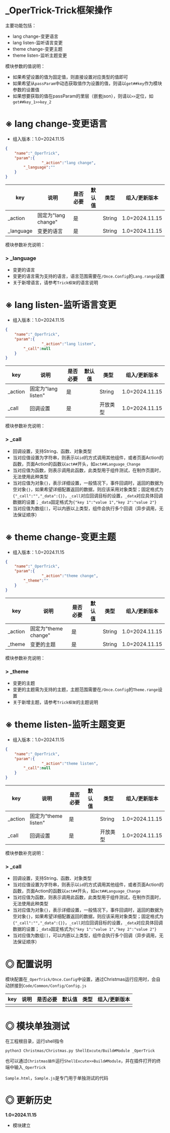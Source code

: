 # _OperTrick-Trick框架操作

主要功能包括：
- lang change-变更语言
- lang listen-监听语言变更
- theme change-变更主题
- theme listen-监听主题变更

模块参数的值说明：

- 如果希望设置的值为固定值，则直接设置对应类型的值即可
- 如果希望从`passParam`中动态获取值作为设置的值，则请以`get##key`作为模块参数的设置值
- 如果想要获取的值在passParam的里层（嵌套json），则请以`>>`定位，如`get##key_1>>key_2`

# ※ lang change-变更语言

- 组入版本：1.0=2024.11.15

```json
{
    "name":"_OperTrick",
    "param":{
				"_action":"lang change",
      	"_language":""
    }
}
```

| key           | 说明                                                | 是否必要 | 默认值 | 类型   | 组入/更新版本  |
| ------------- | --------------------------------------------------- | -------- | ------ | ------ | -------------- |
| _action   | 固定为"lang change"                        | 是       |        | String | 1.0=2024.11.15 |
| _language | 变更的语言 | 是 | | String | 1.0=2024.11.15 |

模块参数补充说明：

### > _language

- 变更的语言
- 变更的语言需为支持的语言，语言范围需要在`/Once.Config`的`Lang.range`设置
- 关于新增语言，请参考`Trick框架`的语言说明

# ※ lang listen-监听语言变更

- 组入版本：1.0=2024.11.15

```json
{
    "name":"_OperTrick",
    "param":{
				"_action":"lang listen",
      	"_call":null
    }
}
```

| key     | 说明                | 是否必要 | 默认值 | 类型     | 组入/更新版本  |
| ------- | ------------------- | -------- | ------ | -------- | -------------- |
| _action | 固定为"lang listen" | 是       |        | String   | 1.0=2024.11.15 |
| _call   | 回调设置            | 是       |        | 开放类型 | 1.0=2024.11.15 |

模块参数补充说明：

### > _call

- 回调设置，支持String、函数、对象类型
- 当对应值设置为字符串，则表示以`id`的方式调用其他组件，或者页面Action的函数，页面Action的函数以`act##`开头，如`act##Language_Change`
- 当对应值为函数，则表示调用此函数，此类型用于组件测试，在制作页面时，无法使用此种类型
- 当对应值为对象`{}`，表示详细设置，一般情况下，事件回调时，返回的数据为空对象`{}`，如果希望详细配置返回的数据，则应该采用对象类型；固定格式为`{"_call":"","_data":{}}`，`_call`对应回调目标的设置，`_data`对应具体回调数据的设置；`_data`固定格式为`{"key 1":"value 1","key 2":"value 2"}`
- 当对应值为数组`[]`，可以内嵌以上类型，组件会执行多个回调（异步调用，无法保证顺序）

# ※ theme change-变更主题

- 组入版本：1.0=2024.11.15

```json
{
    "name":"_OperTrick",
    "param":{
				"_action":"theme change",
      	"_theme":""
    }
}
```

| key     | 说明                 | 是否必要 | 默认值 | 类型   | 组入/更新版本  |
| ------- | -------------------- | -------- | ------ | ------ | -------------- |
| _action | 固定为"theme change" | 是       |        | String | 1.0=2024.11.15 |
| _theme  | 变更的主题           | 是       |        | String | 1.0=2024.11.15 |

模块参数补充说明：

### > _theme

- 变更的主题
- 变更的主题需为支持的主题，主题范围需要在`/Once.Config`的`Theme.range`设置
- 关于新增主题，请参考`Trick框架`的主题说明

# ※ theme listen-监听主题变更

- 组入版本：1.0=2024.11.15

```json
{
    "name":"_OperTrick",
    "param":{
				"_action":"theme listen",
      	"_call":null
    }
}
```

| key     | 说明                 | 是否必要 | 默认值 | 类型     | 组入/更新版本  |
| ------- | -------------------- | -------- | ------ | -------- | -------------- |
| _action | 固定为"theme listen" | 是       |        | String   | 1.0=2024.11.15 |
| _call   | 回调设置             | 是       |        | 开放类型 | 1.0=2024.11.15 |

模块参数补充说明：

### > _call

- 回调设置，支持String、函数、对象类型
- 当对应值设置为字符串，则表示以`id`的方式调用其他组件，或者页面Action的函数，页面Action的函数以`act##`开头，如`act##Language_Change`
- 当对应值为函数，则表示调用此函数，此类型用于组件测试，在制作页面时，无法使用此种类型
- 当对应值为对象`{}`，表示详细设置，一般情况下，事件回调时，返回的数据为空对象`{}`，如果希望详细配置返回的数据，则应该采用对象类型；固定格式为`{"_call":"","_data":{}}`，`_call`对应回调目标的设置，`_data`对应具体回调数据的设置；`_data`固定格式为`{"key 1":"value 1","key 2":"value 2"}`
- 当对应值为数组`[]`，可以内嵌以上类型，组件会执行多个回调（异步调用，无法保证顺序）

# ◎ 配置说明

模块配置在`_OperTrick/Once.Config`中设置，通过Christmas运行应用时，会自动拼接到`Code/Common/Config/Config.js`

| key                                       | 说明                                                 | 是否必要 | 默认值 | 类型   | 组入/更新版本  |
| ----------------------------------------- | ---------------------------------------------------- | -------- | ------ | ------ | -------------- |
|      |      |          |        |      |               |


# ◎ 模块单独测试

在工程根目录，运行shell指令

```
python3 Christmas/Christmas.py ShellExcute/Build#Module _OperTrick
```

也可以通过`Christmas插件`运行`ShellExcute>>Build#Module`，并在插件打开的终端中输入`_OperTrick`

`Sample.html`，`Sample.js`是专门用于单独测试的代码

# ◎ 更新历史

**1.0=2024.11.15**

- 模块建立
